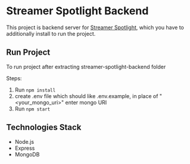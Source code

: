 # Streamer Spotlight Backend

This project is backend server for [Streamer Spotlight](https://github.com/FPLTomeczek/streamer-spotlight), which you have to additionally install to run the project.

## Run Project

To run project after extracting streamer-spotlight-backend folder

Steps:

1. Run `npm install`
2. create .env file which should like .env.example, in place of "\<your_mongo_uri\>" enter mongo URI
3. Run `npm start`

## Technologies Stack

- Node.js
- Express
- MongoDB
